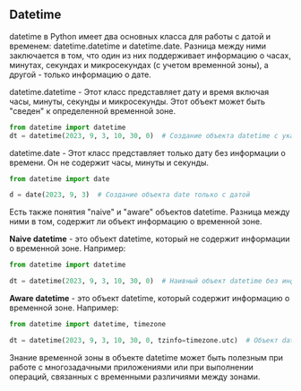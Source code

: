 ## Datetime

datetime в Python имеет два основных класса для работы с датой и временем: datetime.datetime и datetime.date. Разница между ними заключается в том, что один из них поддерживает информацию о часах, минутах, секундах и микросекундах (с учетом временной зоны), а другой - только информацию о дате.

datetime.datetime - Этот класс представляет дату и время включая часы, минуты, секунды и микросекунды. Этот объект может быть "сведен" к определенной временной зоне.

```python
from datetime import datetime
dt = datetime(2023, 9, 3, 10, 30, 0)  # Создание объекта datetime с указанными датой и временем
```
datetime.date - Этот класс представляет только дату без информации о времени. Он не содержит часы, минуты и секунды.
```python
from datetime import date

d = date(2023, 9, 3)  # Создание объекта date только с датой
```
Есть также понятия "naive" и "aware" объектов datetime. Разница между ними в том, содержит ли объект информацию о временной зоне.

**Naive datetime** - это объект datetime, который не содержит информации о временной зоне. Например:

```python
from datetime import datetime

dt = datetime(2023, 9, 3, 10, 30, 0)  # Наивный объект datetime без информации о временной зоне
```
**Aware datetime** - это объект datetime, который содержит информацию о временной зоне. Например:

```python
from datetime import datetime, timezone

dt = datetime(2023, 9, 3, 10, 30, 0, tzinfo=timezone.utc)  # Объект datetime с информацией о временной зоне
```
Знание временной зоны в объекте datetime может быть полезным при работе с многозадачными приложениями или при выполнении операций, связанных с временными различиями между зонами.